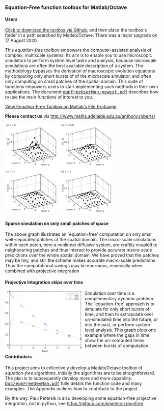 
<h3>Equation-Free function toolbox for Matlab/Octave</h3>

<h4>Users</h4> 
<a href="https://github.com/uoa1184615/EquationFreeGit">
Click to download the toolbox via Github</a>, and then place
the toolbox's folder in a path searched by Matlab/Octave. 
There was a major upgrade on 17 August 2020.

<p>This <em>equation-free toolbox</em> empowers the
computer-assisted analysis of complex, multiscale systems.
Its aim is to enable you to use microscopic simulators to
perform system level tasks and analysis, because microscale
simulations are often the best available description of a
system. The methodology bypasses the derivation of
macroscopic evolution equations by computing only short
bursts of of the microscale simulator, and often only
computing on small patches of the spatial domain. This suite
of functions empowers users to start implementing such
methods in their own applications. The document
<a href="https://github.com/uoa1184615/EquationFreeGit/raw/master/eqnFreeUserMan-newest.pdf">
<tt>eqnFreeUserMan-newest.pdf</tt></a> describes how to use the
main functions of interest to you.

<p><a href="https://au.mathworks.com/matlabcentral/fileexchange/73632-equation-free-toolbox"> 
View Equation-Free Toolbox on Matlab's File Exchange</a>

<p><strong>Please contact us</strong> via
<a href="http://www.maths.adelaide.edu.au/anthony.roberts/">
http://www.maths.adelaide.edu.au/anthony.roberts/ </a>



<p><img src="https://github.com/uoa1184615/EquationFreeGit/raw/master/Patch/Figs/nonlinearDiffusion.png" style="max-width:100%; width=300"/>

<h4>Sparse simulation on only small patches of space</h4>

The above graph illustrates an `equation-free' computation on
only small well-separated patches of the spatial domain. The
micro-scale simulations within each patch, here a nonlinear
diffusive system, are craftily coupled to neighbouring
patches and thus interact to provide accurate macro-scale
predictions over the whole spatial domain. We have proved
that the patches may be tiny, and still the scheme makes
accurate macro-scale predictions. Thus the computational
savings may be enormous, especially when combined with
projective integration



<h4>Projective Integration skips over time</h4>

<img src="https://github.com/uoa1184615/EquationFreeGit/raw/master/ProjInt/Figs/egPIMM2.png" width=250
align="left" style="margin: 0px 10px 5px 0px;"/>
Simulation&nbsp;over&nbsp;time is a complementary dynamic problem. The
`equation-free' approach is to simulate for only short
bursts of time, and then to extrapolate over un-simulated
time into the future, or into the past, or perform system
level analysis. This graph plots one example where the gaps
in time show the un-computed times between bursts of
computation.




<h4>Contributors</h4> 
This project aims to collectively develop a
Matlab/Octave toolbox of <em>equation-free</em> algorithms.
Initially the algorithms are to be straightforward.  The
plan is to subsequently develop more and more capability.
<a href="https://github.com/uoa1184615/EquationFreeGit/raw/master/Doc/eqnFreeDevMan.pdf">
<tt>Doc/eqnFreeDevMan.pdf</tt></a> fully details the
function code and many examples.  The Appendix outlines how
to contribute to the project.

<p>By the way: Paul Petersik is also developing some equation-free
projective integration, but in python, see
<a href="https://github.com/pjpetersik/eqnfree">
https://github.com/pjpetersik/eqnfree </a>

